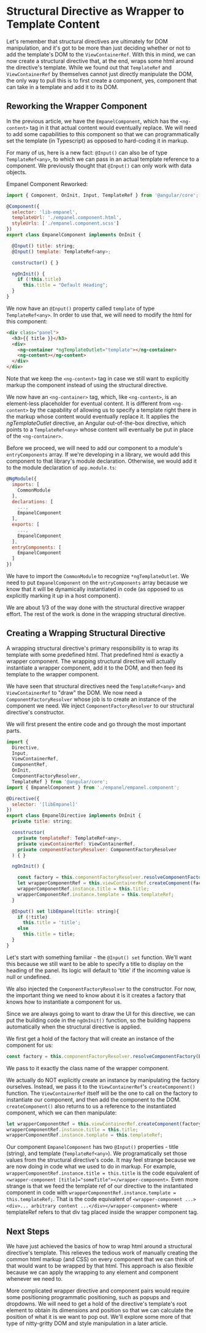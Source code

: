 # Structural Directive as Wrapper to Template Content

Let's remember that structural directives are ultimately for DOM manipulation, and it's got to be more than just deciding whether or not to add the template's DOM
to the `ViewContainerRef`. With this in mind, we can now create a structural directive that, at the end, wraps some html around the directive's template. While we
found out that `TemplateRef` and `ViewContainerRef` by themselves cannot just directly manipulate the DOM, the only way to pull this is to first create a
component, yes, component that can take in a template and add it to its DOM.

## Reworking the Wrapper Component
In the previous article, we have the `EmpanelComponent`, which has the `<ng-content>` tag in it that actual content would eventually replace. We will need to
add some capabilities to this component so that we can programmatically set the template (in Typescript) as opposed to hard-coding it in markup.

For many of us, here is a new fact: `@Input()` can also be of type `TemplateRef<any>`, to which we can pass in an actual template reference to a component. We
previously thought that `@Input()` can only work with data objects.

Empanel Component Reworked:

```javascript
import { Component, OnInit, Input, TemplateRef } from '@angular/core';

@Component({
  selector: 'lib-empanel',
  templateUrl: './empanel.component.html',
  styleUrls: ['./empanel.component.scss']
})
export class EmpanelComponent implements OnInit {

  @Input() title: string;
  @Input() template: TemplateRef<any>;

  constructor() { }

  ngOnInit() {
    if (!this.title)
      this.title = "Default Heading";
  }
}
```

We now have an `@Input()` property called `template` of type `TemplateRef<any>`. In order to use that, we will need to modify the html for this component:

```html
<div class="panel">
  <h3>{{ title }}</h3>
  <div>
    <ng-container *ngTemplateOutlet="template"></ng-container>
    <ng-content></ng-content>
  </div>
</div>
```

Note that we keep the `<ng-content>` tag in case we still want to explicitly markup the component instead of using the structural directive.

We now have an `<ng-container>` tag, which, like `<ng-content>`, is an element-less placeholder for eventual content. It is different from `<ng-content>` 
by the capability of allowing us to specify a template right there in the markup whose content would eventually replace it. It applies the *ngTemplateOutlet*
directive, an Angular out-of-the-box directive, which points to a `TemplateRef<any>` whose content will eventually be put in place of the `<ng-container>`.

Before we proceed, we will need to add our component to a module's `entryComponents` array. If we're developing in a library, we would add this component to
that library's module declaration. Otherwise, we would add it to the module declaration of `app.module.ts`:

```javascript
@NgModule({
  imports: [
    CommonModule
  ],
  declarations: [
    ...,
    EmpanelComponent
  ],
  exports: [
    ...,    
    EmpanelComponent
  ],
  entryComponents: [
    EmpanelComponent
  ]
})
```

We have to import the `CommonModule` to recognize `*ngTemplateOutlet`. We need to put `EmpanelComponent` on the `entryComponents` array because we know that 
it will be dynamically instantiated in code (as opposed to us explicitly marking it up in a host component).

We are about 1/3 of the way done with the structural directive wrapper effort. The rest of the work is done in the wrapping structural directive.

## Creating a Wrapping Structural Directive

A wrapping structural directive's primary responsibility is to wrap its template with some predefined html. That predefined html *is* exactly a wrapper component.
The wrapping structural directive will actually instantiate a wrapper component, add it to the DOM, and then feed its template to the wrapper component.

We have seen that structural directives need the `TemplateRef<any>` and `ViewContainerRef` to "draw" the DOM. We now need a `ComponentFactoryResolver` whose
job is to create an instance of the component we need. We inject `ComponentFactoryResolver` to our structural directive's constructor.

We will first present the entire code and go through the most important parts.

```javascript
import {
  Directive,
  Input,
  ViewContainerRef,
  ComponentRef,
  OnInit,
  ComponentFactoryResolver,
  TemplateRef } from '@angular/core';
import { EmpanelComponent } from './empanel/empanel.component';

@Directive({
  selector: '[libEmpanel]'
})
export class EmpanelDirective implements OnInit {
  private title: string;

  constructor(
    private templateRef: TemplateRef<any>,
    private viewContainerRef: ViewContainerRef,
    private componentFactoryResolver: ComponentFactoryResolver
  ) { }

  ngOnInit() {

    const factory = this.componentFactoryResolver.resolveComponentFactory(EmpanelComponent);
    let wrapperComponentRef = this.viewContainerRef.createComponent(factory);
    wrapperComponentRef.instance.title = this.title;
    wrapperComponentRef.instance.template = this.templateRef;
  }

  @Input() set libEmpanel(title: string){
    if (!title)
      this.title = 'title';
    else
      this.title = title;
  }
}
```

Let's start with something familiar - the `@Input() set` function. We'll want this because we still want to be able to specify a title to display on the heading
of the panel. Its logic will default to 'title' if the incoming value is null or undefined.

We also injected the `ComponentFactoryResolver` to the constructor. For now, the important thing we need to know about it is it creates a factory that knows how
to instantiate a component for us.

Since we are always going to want to draw the UI for this directive, we can put the building code in the `ngOnInit()` function, so the building happens automatically
when the structural directive is applied.

We first get a hold of the factory that will create an instance of the component for us:

```javascript
const factory = this.componentFactoryResolver.resolveComponentFactory(EmpanelComponent);
```

We pass to it exactly the class name of the wrapper component.

We actually do NOT explicitly create an instance by manipulating the factory ourselves. Instead, we pass it to the `ViewContainerRef`'s `createComponent()`
function. The `ViewContainerRef` itself will be the one to call on the factory to instantiate our component, and then add the component to the DOM. 
`createComponent()` also returns to us a reference to the instantiated component, which we can then manipulate:

```javascript
let wrapperComponentRef = this.viewContainerRef.createComponent(factory);
wrapperComponentRef.instance.title = this.title;
wrapperComponentRef.instance.template = this.templateRef;
```

Our component `EmpanelComponent` has two `@Input()` properties - title (string), and template (`TemplateRef<any>`). We programatically set those values
from the structural directive's code. It may feel strange because we are now doing in code what we used to do in markup. For example,
`wrapperComponentRef.instance.title = this.title` is the code equivalent of `<wrapper-component [title]="someTitle"></wrapper-component>`. Even more
strange is that we feed the template ref of our directive to the instantiated component in code with `wrapperComponentRef.instance.template = this.templateRef;`.
That is the code equivalent of `<wrapper-component ...><div>... arbitrary content ...</div></wrapper-component>` where templateRef refers to that div tag
placed inside the wrapper component tag.

## Next Steps

We have just achieved the basics of how to wrap html around a structural directive's template. This relieves the tedious work of manually creating the common html
markup (and CSS) on every component that we can think of that would want to be wrapped by that html. This approach is also flexible because we can apply the wrapping
to any element and component whenever we need to.

More complicated wrapper directive and component pairs would require some positioning programmatic positioning, such as popups and dropdowns. We will need to get
a hold of the directive's template's root element to obtain its dimensions and position so that we can calculate the position of what it is we want to pop out.
We'll explore some more of that type of nitty-gritty DOM and style manipulation in a later article.